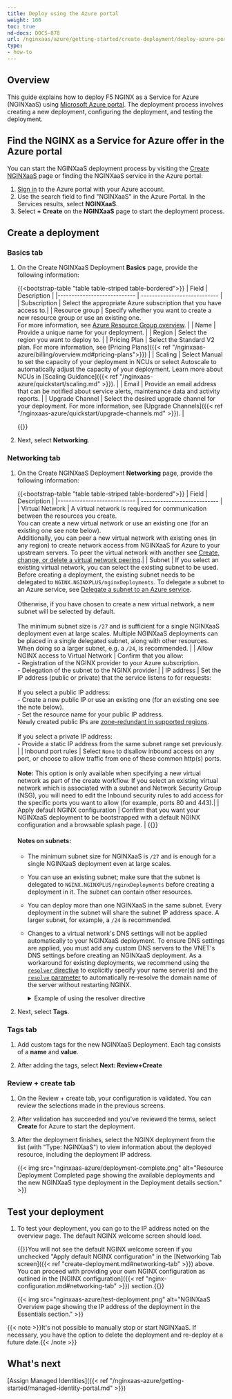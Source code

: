 ```yaml
---
title: Deploy using the Azure portal
weight: 100
toc: true
nd-docs: DOCS-878
url: /nginxaas/azure/getting-started/create-deployment/deploy-azure-portal/
type:
- how-to
---
```


## Overview

This guide explains how to deploy F5 NGINX as a Service for Azure (NGINXaaS) using [Microsoft Azure portal](https://azure.microsoft.com/en-us/get-started/azure-portal). The deployment process involves creating a new deployment, configuring the deployment, and testing the deployment.

## Find the NGINX as a Service for Azure offer in the Azure portal

You can start the NGINXaaS deployment process by visiting the [Create NGINXaaS](https://portal.azure.com/#create/f5-networks.f5-nginx-for-azure) page or finding the NGINXaaS service in the Azure portal:

1. [Sign in](https://portal.azure.com/) to the Azure portal with your Azure account.
1. Use the search field to find "NGINXaaS" in the Azure Portal. In the Services results, select **NGINXaaS**.
1. Select **+ Create** on the **NGINXaaS** page to start the deployment process.


## Create a deployment

### Basics tab

1. On the Create NGINXaaS Deployment **Basics** page, provide the following information:

   {{<bootstrap-table "table table-striped table-bordered">}}
  | Field                       | Description                |
  |---------------------------- | ---------------------------- |
  | Subscription                | Select the appropriate Azure subscription that you have access to.|
  | Resource group              | Specify whether you want to create a new resource group or use an existing one.<br> For more information, see [Azure Resource Group overview](https://docs.microsoft.com/en-us/azure/azure-resource-manager/management/overview).         |
  | Name                        | Provide a unique name for your deployment. |
  | Region                      | Select the region you want to deploy to.   |
  | Pricing Plan                | Select the Standard V2 plan. For more information, see [Pricing Plans]({{< ref "/nginxaas-azure/billing/overview.md#pricing-plans">}})   |
  | Scaling                     | Select Manual to set the capacity of your deployment in NCUs or select Autoscale to automatically adjust the capacity of your deployment. Learn more about NCUs in [Scaling Guidance]({{< ref "/nginxaas-azure/quickstart/scaling.md" >}}). |
  | Email                       | Provide an email address that can be notified about service alerts, maintenance data and activity reports. |
  | Upgrade Channel             | Select the desired upgrade channel for your deployment. For more information, see [Upgrade Channels]({{< ref "/nginxaas-azure/quickstart/upgrade-channels.md" >}}). |

   {{</bootstrap-table>}}

1. Next, select **Networking**.

### Networking tab

1. On the Create NGINXaaS Deployment **Networking** page, provide the following information:

   {{<bootstrap-table "table table-striped table-bordered">}}
   | Field                       | Description                |
   |---------------------------- | ---------------------------- |
   | Virtual Network             | A virtual network is required for communication between the resources you create.<br>You can create a new virtual network or use an existing one (for an existing one see note below).<br>Additionally, you can peer a new virtual network with existing ones (in any region) to create network access from NGINXaaS for Azure to your upstream servers. To peer the virtual network with another see [Create, change, or delete a virtual network peering](https://docs.microsoft.com/en-us/azure/virtual-network/virtual-network-manage-peering).|
   | Subnet              | If you select an existing virtual network, you can select the existing subnet to be used. Before creating a deployment, the existing subnet needs to be delegated to `NGINX.NGINXPLUS/nginxDeployments`. To delegate a subnet to an Azure service, see [Delegate a subnet to an Azure service](https://learn.microsoft.com/en-us/azure/virtual-network/manage-subnet-delegation?source=recommendations#delegate-a-subnet-to-an-azure-service).<br><br>Otherwise, if you have chosen to create a new virtual network, a new subnet will be selected by default.<br><br>The minimum subnet size is `/27` and is sufficient for a single NGINXaaS deployment even at large scales. Multiple NGINXaaS deployments can be placed in a single delegated subnet, along with other resources. When doing so a larger subnet, e.g. a `/24`, is recommended. |
   | Allow NGINX access to Virtual Network | Confirm that you allow:<br>- Registration of the NGINX provider to your Azure subscription.<br>- Delegation of the subnet to the NGINX provider.|
   | IP address          | Set the IP address (public or private) that the service listens to for requests:<br><br>If you select a public IP address:<br>- Create a new public IP or use an existing one (for an existing one see the note below).<br>- Set the resource name for your public IP address.<br>Newly created public IPs are [zone-redundant in supported regions](https://learn.microsoft.com/en-us/azure/virtual-network/ip-services/public-ip-addresses#availability-zone). <br><br>If you select a private IP address:<br>- Provide a static IP address from the same subnet range set previously.   |
   | Inbound port rules | Select `None` to disallow inbound access on any port, or choose to allow traffic from one of these common http(s) ports. <br><br> **Note:** This option is only available when specifying a new virtual network as part of the create workflow. If you select an existing virtual network which is associated with a subnet and Network Security Group (NSG), you will need to edit the Inbound security rules to add access for the specific ports you want to allow (for example, ports 80 and 443).|
   | Apply default NGINX configuration | Confirm that you want your NGINXaaS deployment to be bootstrapped with a default NGINX configuration and a browsable splash page. |
   {{</bootstrap-table>}}

   #### Notes on subnets:

   - The minimum subnet size for NGINXaaS is `/27` and is enough for a single NGINXaaS deployment even at large scales.
   - You can use an existing subnet; make sure that the subnet is delegated to `NGINX.NGINXPLUS/nginxDeployments` before creating a deployment in it. The subnet can contain other resources.
   - You can deploy more than one NGINXaaS in the same subnet. Every deployment in the subnet will share the subnet IP address space. A larger subnet, for example, a `/24` is recommended.
   - Changes to a virtual network's DNS settings will not be applied automatically to your NGINXaaS deployment. To ensure DNS settings are applied, you must add any custom DNS servers to the VNET's DNS settings before creating an NGINXaaS deployment. As a workaround for existing deployments, we recommend using the [`resolver` directive](https://nginx.org/en/docs/http/ngx_http_core_module.html#resolver) to explicitly specify your name server(s) and the [`resolve` parameter](https://nginx.org/en/docs/http/ngx_http_upstream_module.html#resolve) to automatically re-resolve the domain name of the server without restarting NGINX.

      <details>
      <summary>Example of using the resolver directive</summary>
      For example,

      ```nginx
      resolver 10.0.0.2 valid=10s;
      upstream backends {
         zone backends 64k;
         server backends.example.com:8080 resolve;
      }

      server {
         location / {
            proxy_pass http://backends;
         }
      }
      ```
      </details>


1. Next, select **Tags**.

### Tags tab

1. Add custom tags for the new NGINXaaS Deployment.  Each tag consists of a **name** and **value**.

1. After adding the tags, select **Next: Review+Create**

### Review + create tab

1. On the Review + create tab, your configuration is validated. You can review the selections made in the previous screens.

1. After validation has succeeded and you've reviewed the terms, select **Create** for Azure to start the deployment.

1. After the deployment finishes, select the NGINX deployment from the list (with "Type: NGINXaaS") to view information about the deployed resource, including the deployment IP address.

   {{< img src="nginxaas-azure/deployment-complete.png" alt="Resource Deployment Completed page showing the available deployments and the new NGINXaaS type deployment in the Deployment details section." >}}


## Test your deployment

1. To test your deployment, you can go to the IP address noted on the overview page. The default NGINX welcome screen should load.

   {{<note>}}You will not see the default NGINX welcome screen if you unchecked "Apply default NGINX configuration" in the [Networking Tab screen]({{< ref "create-deployment.md#networking-tab" >}}) above. You can proceed with providing your own NGINX configuration as outlined in the [NGINX configuration]({{< ref "nginx-configuration.md#networking-tab" >}}) section.{{</note>}}

   {{< img src="nginxaas-azure/test-deployment.png" alt="NGINXaaS Overview page showing the IP address of the deployment in the Essentials section." >}}

{{< note >}}It's not possible to manually stop or start NGINXaaS. If necessary, you have the option to delete the deployment and re-deploy at a future date.{{< /note >}}


## What's next

[Assign Managed Identities]({{< ref "/nginxaas-azure/getting-started/managed-identity-portal.md" >}})
